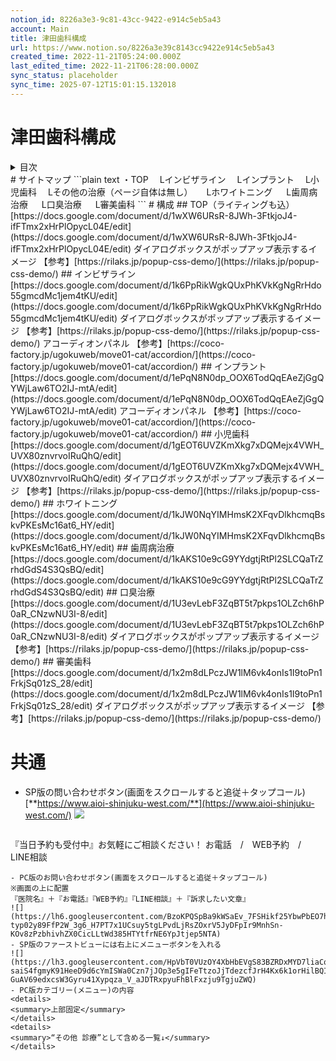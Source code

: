 ```yaml
---
notion_id: 8226a3e3-9c81-43cc-9422-e914c5eb5a43
account: Main
title: 津田歯科構成
url: https://www.notion.so/8226a3e39c8143cc9422e914c5eb5a43
created_time: 2022-11-21T05:24:00.000Z
last_edited_time: 2022-11-21T06:28:00.000Z
sync_status: placeholder
sync_time: 2025-07-12T15:01:15.132018
---
```

# 津田歯科構成

<details>
<summary>目次</summary>
</details>
# サイトマップ
  ```plain text
・TOP
　Lインビザライン
　Lインプラント
　L小児歯科
　Lその他の治療（ページ自体は無し）
　 Lホワイトニング
　 L歯周病治療
　 L口臭治療
　 L審美歯科
  ```
# 構成
## TOP（ライティングも込）
  [https://docs.google.com/document/d/1wXW6URsR-8JWh-3FtkjoJ4-ifFTmx2xHrPlOpycL04E/edit](https://docs.google.com/document/d/1wXW6URsR-8JWh-3FtkjoJ4-ifFTmx2xHrPlOpycL04E/edit)
  ダイアログボックスがポップアップ表示するイメージ
【参考】[https://rilaks.jp/popup-css-demo/](https://rilaks.jp/popup-css-demo/)
## インビザライン
  [https://docs.google.com/document/d/1k6PpRikWgkQUxPhKVkKgNgRrHdo55gmcdMc1jem4tKU/edit](https://docs.google.com/document/d/1k6PpRikWgkQUxPhKVkKgNgRrHdo55gmcdMc1jem4tKU/edit)
  ダイアログボックスがポップアップ表示するイメージ
【参考】[https://rilaks.jp/popup-css-demo/](https://rilaks.jp/popup-css-demo/)
  アコーディオンパネル
【参考】[https://coco-factory.jp/ugokuweb/move01-cat/accordion/](https://coco-factory.jp/ugokuweb/move01-cat/accordion/)
## インプラント
  [https://docs.google.com/document/d/1ePqN8N0dp_OOX6TodQqEAeZjGgQYWjLaw6TO2IJ-mtA/edit](https://docs.google.com/document/d/1ePqN8N0dp_OOX6TodQqEAeZjGgQYWjLaw6TO2IJ-mtA/edit)
  アコーディオンパネル
【参考】[https://coco-factory.jp/ugokuweb/move01-cat/accordion/](https://coco-factory.jp/ugokuweb/move01-cat/accordion/)
## 小児歯科
  [https://docs.google.com/document/d/1gEOT6UVZKmXkg7xDQMejx4VWH_UVX80znvrvoIRuQhQ/edit](https://docs.google.com/document/d/1gEOT6UVZKmXkg7xDQMejx4VWH_UVX80znvrvoIRuQhQ/edit)
  ダイアログボックスがポップアップ表示するイメージ
【参考】[https://rilaks.jp/popup-css-demo/](https://rilaks.jp/popup-css-demo/)
## ホワイトニング
  [https://docs.google.com/document/d/1kJW0NqYIMHmsK2XFqvDlkhcmqBskvPKEsMc16at6_HY/edit](https://docs.google.com/document/d/1kJW0NqYIMHmsK2XFqvDlkhcmqBskvPKEsMc16at6_HY/edit)
## 歯周病治療
  [https://docs.google.com/document/d/1kAKS10e9cG9YYdgtjRtPl2SLCQaTrZrhdGdS4S3QsBQ/edit](https://docs.google.com/document/d/1kAKS10e9cG9YYdgtjRtPl2SLCQaTrZrhdGdS4S3QsBQ/edit)
## 口臭治療
  [https://docs.google.com/document/d/1U3evLebF3ZqBT5t7pkps1OLZch6hP0aR_CNzwNU3I-8/edit](https://docs.google.com/document/d/1U3evLebF3ZqBT5t7pkps1OLZch6hP0aR_CNzwNU3I-8/edit)
  ダイアログボックスがポップアップ表示するイメージ
【参考】[https://rilaks.jp/popup-css-demo/](https://rilaks.jp/popup-css-demo/)
## 審美歯科
  [https://docs.google.com/document/d/1x2m8dLPczJW1lM6vk4onIs1I9toPn1FrkjSq01zS_28/edit](https://docs.google.com/document/d/1x2m8dLPczJW1lM6vk4onIs1I9toPn1FrkjSq01zS_28/edit)
  ダイアログボックスがポップアップ表示するイメージ
【参考】[https://rilaks.jp/popup-css-demo/](https://rilaks.jp/popup-css-demo/)
  
# 共通
- SP版の問い合わせボタン(画面をスクロールすると追従＋タップコール)
  [**https://www.aioi-shinjuku-west.com/**](https://www.aioi-shinjuku-west.com/)
  ![](https://prod-files-secure.s3.us-west-2.amazonaws.com/736adce6-a3a4-4a64-9f74-d9aa055c96d2/501c21bc-97bc-48ea-abec-e31462d98b79/Untitled.png?X-Amz-Algorithm=AWS4-HMAC-SHA256&X-Amz-Content-Sha256=UNSIGNED-PAYLOAD&X-Amz-Credential=ASIAZI2LB466ZKMZ7CZV%2F20250719%2Fus-west-2%2Fs3%2Faws4_request&X-Amz-Date=20250719T061239Z&X-Amz-Expires=3600&X-Amz-Security-Token=IQoJb3JpZ2luX2VjEIT%2F%2F%2F%2F%2F%2F%2F%2F%2F%2FwEaCXVzLXdlc3QtMiJHMEUCIHCWA6LKhCYU02QdP9bgEYnU40F%2FmK%2FZsjeofJ3yKpugAiEA%2FsoGfsFJj%2Bg%2BA%2FMGYbZeIUg5r2v5WsxAUJwqtotJshoqiAQInf%2F%2F%2F%2F%2F%2F%2F%2F%2F%2FARAAGgw2Mzc0MjMxODM4MDUiDL3%2Bs0G2e6E5%2BlnHkCrcA8UeDoHzJQzEeMOaYeTeNK2iuKbtfaxhrLiRpYB6YlC5XVZzUxpQhFkyAWLdRLuALf6PKe2erpjymkaLsMz6LXhUNwo9QNSmec%2FAcL006ejNCRIC%2FJ47GUjKZUBUFnVaWCp9RzSQFLqPkZM4eVWXyLks5hOFM4erqJ2%2BeD1sBZ7yex92%2FRiN9HsXQroRTPwl27fW4JzHHzWUJEQdStghC70E4JuJ9v7YJ29dfKb%2BxciP39qjUNk2eT0b4srrFU3ocJerhmrCP%2F4EHo7brmZT%2FaiGr7Y0YmRyYP1ogHN5B54gogqInVcMGPHRhUcnI1JtqFGAk%2FhfMSREmlTg2UtSfj3IDT6ZNd10PAxkI7h6mZ8JFNtsuXq%2FGlxIfs3bNHADr2p%2Fxo8aIzgNxUMN0IRX6M0z1I%2BGwsMc7phOdVySaSRO0RMtF4sxo948fik7CkOfiVwS65gxYdLMvZp8pEnpQY%2BnZvmNPBGuHNAImn20%2FSIEJbRpFjys2YEki1Q62bklFkBooXyceVAKc6Tt8unXby%2F03TJk5ys7%2F8EMXuGBqieVhmLLpNfDzoQEhWubjIwhXxNXZWaJUS9Dn%2BombUIZg5mBkSmjc6bZCkHUnU%2Fxw2XnwPbxLisi0YGyBuD8MP%2Bq7MMGOqUBfnaBOe0tXyVjWN7jNOxjvATZv3Sbsrk1bDjQ%2Bjqxj8qdRZcf0h2%2BLTRq6vC9MMt9rWmTaD0zY0Hq89ls%2BF1XC3mQbt5oPAtmVhj93gdASrcL%2BA%2B5nYsi6obO7xmyT0aHTxhhysyboosFh90SSILxDy7ptxv7yseNOSeUzCRj9ULNgio9xvipCo5aoTvVb4jJ0qKDFJ21SGXd1emmvUHu70t%2BLtvY&X-Amz-Signature=78a879c2975289053bf02784cb5e8197198bc95a6439ce0631806fb62153cf26&X-Amz-SignedHeaders=host&x-amz-checksum-mode=ENABLED&x-id=GetObject)
  ```plain text
『当日予約も受付中』お気軽にご相談ください！
お電話　/　WEB予約　/　LINE相談
  ```
- PC版のお問い合わせボタン(画面をスクロールすると追従＋タップコール)
  ※画面の上に配置
  『医院名』＋『お電話』『WEB予約』『LINE相談』＋『訴求したい文章』
  ![](https://lh6.googleusercontent.com/BzoKPQSpBa9kWSaEv_7FSHikf25YbwPbEO7hDGHNA2Zv4t761gBORFcZ81I8lUmBaDrjsWgsKotu1u_xMo-typ02y89FfP2W_3g6_H7PT7x1UCsuy5tgLPvdLjRsZOxrV5JyDFpIr9MnhSn-KOv8zPzbhivhZX0CicLLtWd385HTYtfrNE6YpJtjep5NTA)
- SP版のファーストビューには右上にメニューボタンを入れる
  ![](https://lh3.googleusercontent.com/HpVbT0VUzOY4XbHbEVgS83BZRDxMYD7liaCqoLDfUF6xcb7Q2vdpChp1Qr-saiS4fgmyK91HeeD9d6cYmISWa0Czn7jJOp3e5gIFeTtzoJjTdezcfJrH4Kx6k1orHilBQIvUh3_-GuAV69edxcsW3Gyru41Xypqza_V_aJDTRxpyuFhBlFxzju9TgjuZWQ)
- PC版カテゴリー(メニュー)の内容
  <details>
  <summary>上部固定</summary>
  </details>
  <details>
  <summary>“その他 診療”として含める一覧↓</summary>
  </details>
  